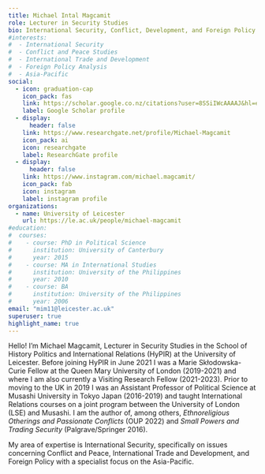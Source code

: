```yaml
---
title: Michael Intal Magcamit
role: Lecturer in Security Studies
bio: International Security, Conflict, Development, and Foreign Policy Studies with a specialist focus on East and Southeast Asia.
#interests:
#  - International Security
#  - Conflict and Peace Studies
#  - International Trade and Development
#  - Foreign Policy Analysis
#  - Asia-Pacific
social:
  - icon: graduation-cap
    icon_pack: fas
    link: https://scholar.google.co.nz/citations?user=8SSiIWcAAAAJ&hl=en
    label: Google Scholar profile
  - display:
      header: false
    link: https://www.researchgate.net/profile/Michael-Magcamit
    icon_pack: ai
    icon: researchgate
    label: ResearchGate profile
  - display:
      header: false
    link: https://www.instagram.com/michael.magcamit/
    icon_pack: fab
    icon: instagram
    label: instagram profile
organizations:
  - name: University of Leicester
    url: https://le.ac.uk/people/michael-magcamit
#education:
#  courses:
#    - course: PhD in Political Science
#      institution: University of Canterbury
#      year: 2015
#    - course: MA in International Studies
#      institution: University of the Philippines
#      year: 2010
#    - course: BA
#      institution: University of the Philippines
#      year: 2006
email: "mim11@leicester.ac.uk"
superuser: true
highlight_name: true
---
```

Hello! I’m Michael Magcamit, Lecturer in Security Studies in the School of History Politics and International Relations (HyPIR) at the University of Leicester. Before joining HyPIR in June 2021 I was a Marie Skłodowska-Curie Fellow at the Queen Mary University of London (2019-2021) and where I am also currently a Visiting Research Fellow (2021-2023). Prior to moving to the UK in 2019 I was an Assistant Professor of Political Science at Musashi University in Tokyo Japan (2016-2019) and taught International Relations courses on a joint program between the University of London (LSE) and Musashi. I am the author of, among others, _Ethnoreligious Otherings and Passionate Conflicts_ (OUP 2022) and _Small Powers and Trading Security_ (Palgrave/Springer 2016).

My area of expertise is International Security, specifically on issues concerning Conflict and Peace, International Trade and Development, and Foreign Policy with a specialist focus on the Asia-Pacific.
